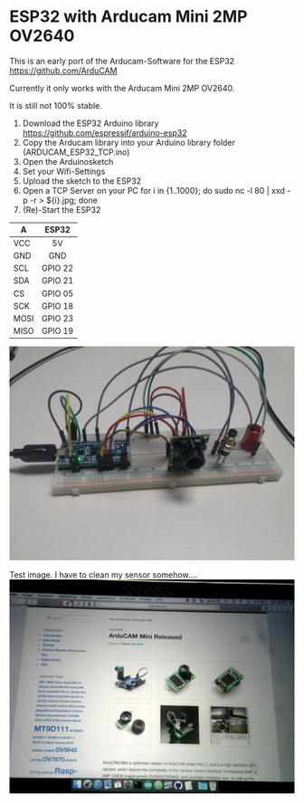 # ESP32 with Arducam Mini 2MP OV2640
This is an early port of the Arducam-Software for the ESP32 https://github.com/ArduCAM

Currently it only works with the Arducam Mini 2MP OV2640.

It is still not 100% stable.

1. Download the ESP32 Arduino library https://github.com/espressif/arduino-esp32
2. Copy the Arducam library into your Arduino library folder (ARDUCAM_ESP32_TCP.ino)
3. Open the Arduinosketch
4. Set your Wifi-Settings
5. Upload the sketch to the ESP32
6. Open a TCP Server on your PC
for i in {1..1000}; do sudo nc -l 80 | xxd -p -r > ${i}.jpg; done
7. (Re)-Start the ESP32




| A       | ESP32         |
| ------------- |:-------------:|
| VCC | 5V |
| GND | GND |
| SCL | GPIO 22|
| SDA | GPIO 21|
| CS | GPIO 05|
| SCK | GPIO 18|
| MOSI | GPIO 23|
| MISO | GPIO 19|


![alt tag](wiring.jpg)

Test image. I have to clean my sensor somehow....
![alt tag](test.jpg)
